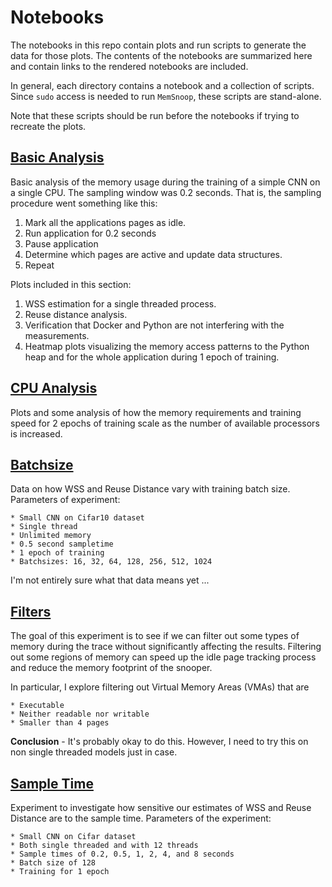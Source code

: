 # Notebooks

The notebooks in this repo contain plots and run scripts to generate the data for those 
plots. The contents of the notebooks are summarized here and contain links to the rendered
notebooks are included.

In general, each directory contains a notebook and a collection of scripts. Since
`sudo` access is needed to run `MemSnoop`, these scripts are stand-alone. 

Note that these scripts should be run before the notebooks if trying to recreate the plots.

## [Basic Analysis](https://github.com/darchr/ml-notebooks/blob/master/basic_analysis/basic_analysis.ipynb)

Basic analysis of the memory usage during the training of a simple CNN on a single CPU. The
sampling window was 0.2 seconds. That is, the sampling procedure went something like this:

1. Mark all the applications pages as idle.
2. Run application for 0.2 seconds
3. Pause application
4. Determine which pages are active and update data structures.
5. Repeat

Plots included in this section:

1. WSS estimation for a single threaded process.
2. Reuse distance analysis.
3. Verification that Docker and Python are not interfering with the measurements.
4. Heatmap plots visualizing the memory access patterns to the Python heap and for the whole
    application during 1 epoch of training.


## [CPU Analysis](https://github.com/darchr/ml-notebooks/blob/master/cpu_analysis/cpu_analysis.ipynb)

Plots and some analysis of how the memory requirements and training speed for 2 epochs of 
training scale as the number of available processors is increased.

## [Batchsize](https://github.com/darchr/ml-notebooks/blob/master/batchsize/batchsize.ipynb)

Data on how WSS and Reuse Distance vary with training batch size. Parameters of experiment:

    * Small CNN on Cifar10 dataset
    * Single thread
    * Unlimited memory
    * 0.5 second sampletime
    * 1 epoch of training
    * Batchsizes: 16, 32, 64, 128, 256, 512, 1024

I'm not entirely sure what that data means yet ...

## [Filters](https://github.com/darchr/ml-notebooks/blob/master/filters/filters.ipynb)

The goal of this experiment is to see if we can filter out some types of memory during the
trace without significantly affecting the results. Filtering out some regions of memory can
speed up the idle page tracking process and reduce the memory footprint of the snooper.

In particular, I explore filtering out Virtual Memory Areas (VMAs) that are

    * Executable
    * Neither readable nor writable
    * Smaller than 4 pages

**Conclusion** - It's probably okay to do this. However, I need to try this on non single
threaded models just in case.

## [Sample Time](https://github.com/darchr/ml-notebooks/blob/master/wss_time/wss_estimate_sensitivity.ipynb)

Experiment to investigate how sensitive our estimates of WSS and Reuse Distance are to
the sample time. Parameters of the experiment:

    * Small CNN on Cifar dataset
    * Both single threaded and with 12 threads
    * Sample times of 0.2, 0.5, 1, 2, 4, and 8 seconds
    * Batch size of 128
    * Training for 1 epoch

